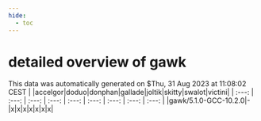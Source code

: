 ```yaml
---
hide:
  - toc
---
```


detailed overview of gawk
=========================


This data was automatically generated on $Thu, 31 Aug 2023 at 11:08:02 CEST
| |accelgor|doduo|donphan|gallade|joltik|skitty|swalot|victini|
| :---: | :---: | :---: | :---: | :---: | :---: | :---: | :---: | :---: |
|gawk/5.1.0-GCC-10.2.0|-|x|x|x|x|x|x|x|
